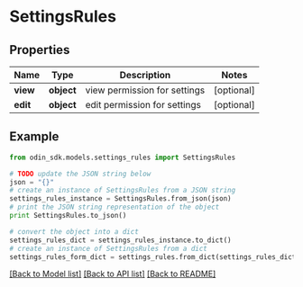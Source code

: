 # SettingsRules


## Properties

Name | Type | Description | Notes
------------ | ------------- | ------------- | -------------
**view** | **object** | view permission for settings | [optional] 
**edit** | **object** | edit permission for settings | [optional] 

## Example

```python
from odin_sdk.models.settings_rules import SettingsRules

# TODO update the JSON string below
json = "{}"
# create an instance of SettingsRules from a JSON string
settings_rules_instance = SettingsRules.from_json(json)
# print the JSON string representation of the object
print SettingsRules.to_json()

# convert the object into a dict
settings_rules_dict = settings_rules_instance.to_dict()
# create an instance of SettingsRules from a dict
settings_rules_form_dict = settings_rules.from_dict(settings_rules_dict)
```
[[Back to Model list]](../README.md#documentation-for-models) [[Back to API list]](../README.md#documentation-for-api-endpoints) [[Back to README]](../README.md)


